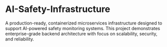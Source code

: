 # AI-Safety-Infrastructure
A production-ready, containerized microservices infrastructure designed to support AI-powered safety monitoring systems. This project demonstrates enterprise-grade backend architecture with focus on scalability, security, and reliability.
